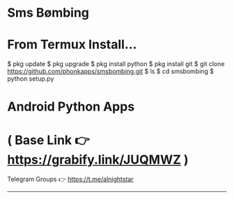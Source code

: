 # Sms Bømbing


# From Termux Install...

$ pkg update
$ pkg upgrade
$ pkg install python
$ pkg install git
$ git clone https://github.com/phonkapps/smsbombing.git
$ ls
$ cd smsbombing
$ python setup.py


# Android Python Apps
( Base Link 👉 https://grabify.link/JUQMWZ )
======================================================

Telegram Groups
👉 https://t.me/alnightstar
______________________________________________________



 



